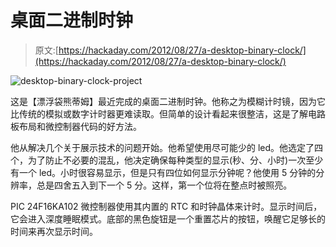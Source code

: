 # 桌面二进制时钟

> 原文:[https://hackaday.com/2012/08/27/a-desktop-binary-clock/](https://hackaday.com/2012/08/27/a-desktop-binary-clock/)

![](../Images/599a56eeeb42c9f7a35ed05280993280.png "desktop-binary-clock-project")

这是【漂浮袋熊蒂姆】最近完成的桌面二进制时钟。他称之为模糊计时镜，因为它比传统的模拟或数字计时器更难读取。但简单的设计看起来很整洁，这是了解电路板布局和微控制器代码的好方法。

他从解决几个关于展示技术的问题开始。他希望使用尽可能少的 led。他选定了四个，为了防止不必要的混乱，他决定确保每种类型的显示(秒、分、小时)一次至少有一个 led。小时很容易显示，但是只有四位如何显示分钟呢？他使用 5 分钟的分辨率，总是四舍五入到下一个 5 分。这样，第一个位将在整点时被照亮。

PIC 24F16KA102 微控制器使用其内置的 RTC 和时钟晶体来计时。显示时间后，它会进入深度睡眠模式。底部的黑色旋钮是一个重置芯片的按钮，唤醒它足够长的时间来再次显示时间。